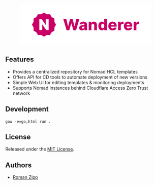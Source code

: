 <p align="center">
  <img src="wordmark.png" />
</p>

## Features

- Provides a centralized repository for Nomad HCL templates
- Offers API for CD tools to automate deployment of new versions
- Simple Web UI for editing templates & monitoring deployments
- Supports Nomad instances behind Cloudflare Access Zero Trust network

## Development

```shell
gow -e=go,html run .
```

## License

Released under the [MIT License](LICENSE.md).

## Authors

- [Roman Zipp](https://github.com/romanzipp)
